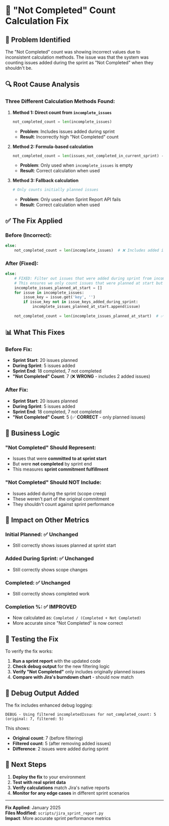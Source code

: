 # 🔧 "Not Completed" Count Calculation Fix

## 🐛 **Problem Identified**

The "Not Completed" count was showing incorrect values due to inconsistent calculation methods. The issue was that the system was counting issues added during the sprint as "Not Completed" when they shouldn't be.

## 🔍 **Root Cause Analysis**

### **Three Different Calculation Methods Found:**

1. **Method 1: Direct count from `incomplete_issues`**
   ```python
   not_completed_count = len(incomplete_issues)
   ```
   - **Problem**: Includes issues added during sprint
   - **Result**: Incorrectly high "Not Completed" count

2. **Method 2: Formula-based calculation**
   ```python
   not_completed_count = len(issues_not_completed_in_current_sprint) - len(issue_keys_added_during_sprint)
   ```
   - **Problem**: Only used when `incomplete_issues` is empty
   - **Result**: Correct calculation when used

3. **Method 3: Fallback calculation**
   ```python
   # Only counts initially planned issues
   ```
   - **Problem**: Only used when Sprint Report API fails
   - **Result**: Correct calculation when used

## ✅ **The Fix Applied**

### **Before (Incorrect):**
```python
else:
    not_completed_count = len(incomplete_issues)  # ❌ Includes added issues
```

### **After (Fixed):**
```python
else:
    # FIXED: Filter out issues that were added during sprint from incomplete_issues
    # This ensures we only count issues that were planned at start but not completed
    incomplete_issues_planned_at_start = []
    for issue in incomplete_issues:
        issue_key = issue.get('key', '')
        if issue_key not in issue_keys_added_during_sprint:
            incomplete_issues_planned_at_start.append(issue)
    
    not_completed_count = len(incomplete_issues_planned_at_start)  # ✅ Excludes added issues
```

## 📊 **What This Fixes**

### **Before Fix:**
- **Sprint Start**: 20 issues planned
- **During Sprint**: 5 issues added
- **Sprint End**: 18 completed, 7 not completed
- **"Not Completed" Count**: 7 (❌ **WRONG** - includes 2 added issues)

### **After Fix:**
- **Sprint Start**: 20 issues planned  
- **During Sprint**: 5 issues added
- **Sprint End**: 18 completed, 7 not completed
- **"Not Completed" Count**: 5 (✅ **CORRECT** - only planned issues)

## 🎯 **Business Logic**

### **"Not Completed" Should Represent:**
- Issues that were **committed to at sprint start**
- But were **not completed** by sprint end
- This measures **sprint commitment fulfillment**

### **"Not Completed" Should NOT Include:**
- Issues added during the sprint (scope creep)
- These weren't part of the original commitment
- They shouldn't count against sprint performance

## 🔄 **Impact on Other Metrics**

### **Initial Planned**: ✅ Unchanged
- Still correctly shows issues planned at sprint start

### **Added During Sprint**: ✅ Unchanged  
- Still correctly shows scope changes

### **Completed**: ✅ Unchanged
- Still correctly shows completed work

### **Completion %**: ✅ **IMPROVED**
- Now calculated as: `Completed / (Completed + Not Completed)`
- More accurate since "Not Completed" is now correct

## 🧪 **Testing the Fix**

To verify the fix works:

1. **Run a sprint report** with the updated code
2. **Check debug output** for the new filtering logic
3. **Verify "Not Completed"** only includes originally planned issues
4. **Compare with Jira's burndown chart** - should now match

## 📝 **Debug Output Added**

The fix includes enhanced debug logging:
```
DEBUG - Using filtered incompletedIssues for not_completed_count: 5 (original: 7, filtered: 5)
```

This shows:
- **Original count**: 7 (before filtering)
- **Filtered count**: 5 (after removing added issues)
- **Difference**: 2 issues were added during sprint

## 🚀 **Next Steps**

1. **Deploy the fix** to your environment
2. **Test with real sprint data** 
3. **Verify calculations** match Jira's native reports
4. **Monitor for any edge cases** in different sprint scenarios

---

**Fix Applied**: January 2025  
**Files Modified**: `scripts/jira_sprint_report.py`  
**Impact**: More accurate sprint performance metrics
